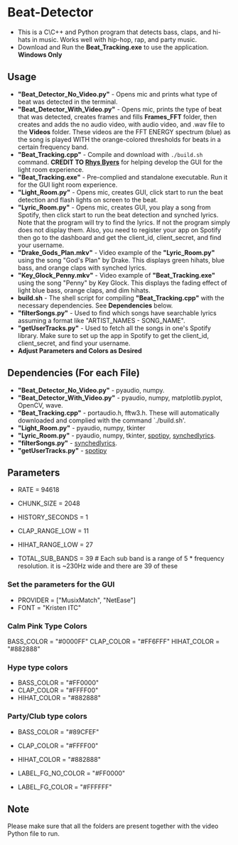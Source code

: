 # Beat-Detector
* This is a C\C++ and Python program that detects bass, claps, and hi-hats in music. Works well with hip-hop, rap, and party music.
* Download and Run the **Beat_Tracking.exe** to use the application. **Windows Only**

## Usage
* **"Beat_Detector_No_Video.py"** - Opens mic and prints what type of beat was detected in the terminal.
* **"Beat_Detector_With_Video.py"** - Opens mic, prints the type of beat that was detected, creates frames and fills **Frames_FFT** folder, then creates and adds the no audio video, with audio video, and .wav file  to the **Videos** folder. These videos are the FFT ENERGY spectrum (blue) as the song is played WITH the orange-colored thresholds for beats in a certain frequency band.
* **"Beat_Tracking.cpp"** - Compile and download with `./build.sh` command. **CREDIT TO [Rhys Byers](https://github.com/rhys-b)** for helping develop the GUI for the light room experience.
* **"Beat_Tracking.exe"** - Pre-complied and standalone executable. Run it for the GUI light room experience.
* **"Light_Room.py"** - Opens mic, creates GUI, click start to run the beat detection and flash lights on screen to the beat.
* **"Lyric_Room.py"** - Opens mic, creates GUI, you play a song from Spotify, then click start to run the beat detection and synched lyrics. Note that the program will try to find the lyrics. If not the program simply does not display them. Also, you need to register your app on Spotify then go to the dashboard and get the client_id, client_secret, and find your username.
* **"Drake_Gods_Plan.mkv"** - Video example of the **"Lyric_Room.py"** using the song "God's Plan" by Drake. This displays green hihats, blue bass, and orange claps with synched lyrics.
* **"Key_Glock_Penny.mkv"** - Video example of **"Beat_Tracking.exe"** using the song "Penny" by Key Glock. This displays the fading effect of light blue bass, orange claps, and dim hihats.
* **build.sh** - The shell script for compiling **"Beat_Tracking.cpp"** with the necessary dependencies. See **Dependencies** below.
* **"filterSongs.py"** - Used to find which songs have searchable lyrics assuming a format like "ARTIST_NAMES - SONG_NAME".
* **"getUserTracks.py"** - Used to fetch all the songs in one's Spotify library. Make sure to set up the app in Spotify to get the client_id, client_secret, and find your username.
*  **Adjust Parameters and Colors as Desired**

## Dependencies (For each File)
* **"Beat_Detector_No_Video.py"** - pyaudio, numpy.
* **"Beat_Detector_With_Video.py"** - pyaudio, numpy, matplotlib.pyplot, OpenCV, wave.
* **"Beat_Tracking.cpp"** - portaudio.h, fftw3.h. These will automatically downloaded and complied with the command `./build.sh'.
* **"Light_Room.py"** - pyaudio, numpy, tkinter
* **"Lyric_Room.py"** - pyaudio, numpy, tkinter, [spotipy](https://github.com/spotipy-dev/spotipy), [synchedlyrics](https://github.com/rtcq/syncedlyrics).
* **"filterSongs.py"** - [synchedlyrics](https://github.com/rtcq/syncedlyrics).
* **"getUserTracks.py"** - [spotipy](https://github.com/spotipy-dev/spotipy)

## Parameters
* RATE              = 94618
* CHUNK_SIZE        = 2048
* HISTORY_SECONDS   = 1

* CLAP_RANGE_LOW      = 11
* HIHAT_RANGE_LOW     = 27

* TOTAL_SUB_BANDS     = 39  # Each sub band is a range of 5 * frequency resolution. it is ~230Hz wide and there are 39 of these

### Set the parameters for the GUI
* PROVIDER = ["MusixMatch", "NetEase"]
* FONT = "Kristen ITC"

### Calm Pink Type Colors
BASS_COLOR = "#0000FF"
CLAP_COLOR = "#FF6FFF"
HIHAT_COLOR = "#882888"

### Hype type colors
* BASS_COLOR = "#FF0000"
* CLAP_COLOR = "#FFFF00"
* HIHAT_COLOR = "#882888"

### Party/Club type colors
* BASS_COLOR = "#89CFEF"
* CLAP_COLOR = "#FFFF00"
* HIHAT_COLOR = "#882888"

* LABEL_FG_NO_COLOR = "#FF0000"
* LABEL_FG_COLOR = "#FFFFFF"

## Note
Please make sure that all the folders are present together with the video Python file to run.

